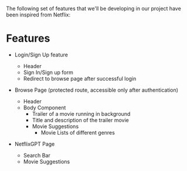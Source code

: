 The following set of features that we'll be developing in our project have been inspired from Netflix:

# Features
- Login/Sign Up feature
    - Header
    - Sign In/Sign up form
    - Redirect to browse page after successful login

- Browse Page (protected route, accessible only after authentication)

    - Header
    - Body Component
        - Trailer of a movie running in background
        - Title and description of the trailer movie
        - Movie Suggestions
            - Movie Lists of different genres

- NetflixGPT Page

    - Search Bar
    - Movie Suggestions
